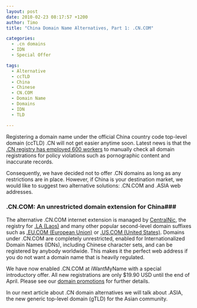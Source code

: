 ```yaml
---
layout: post
date: 2010-02-23 08:17:57 +1200
author: Timo
title: "China Domain Name Alternatives, Part 1: .CN.COM"

categories:
  - .cn domains
  - IDN
  - Special Offer

tags:
  - Alternative
  - ccTLD
  - China
  - Chinese
  - CN.COM
  - Domain Name
  - Domains
  - IDN
  - TLD

---
```


Registering a domain name under the official China country code top-level domain (ccTLD) .CN will not get easier anytime soon. Latest news is that the [.CN registry has employed 600 workers](http://www.computerworld.com/s/article/9155358/China_s_.cn_cleanup_shows_politics_behind_Web_rules) to manually check all domain registrations for policy violations such as pornographic content and inaccurate records.

Consequently, we have decided not to offer .CN domains as long as any restrictions are in place. However, if China is your destination market, we would like to suggest two alternative solutions: .CN.COM and .ASIA web addresses.

### .CN.COM: An unrestricted domain extension for China###

The alternative .CN.COM internet extension is managed by [CentralNic](http://centralnic.com), the registry for [.LA (Laos)](https://iwantmyname.com/domains/la-domain-name-registration-for-lao-peoples-democratic-republic) and many other popular second-level domain suffixes such as [.EU.COM (European Union)](https://iwantmyname.com/domains/eu.com-domain-name-registration-for-european-union) or [.US.COM (United States)](https://iwantmyname.com/domains/us.com-american-domain-name-registration-for-united-states-of-america). Domains under .CN.COM are completely unrestricted, enabled for Internationalized Domain Names (IDNs), including Chinese character sets, and can be registered by anybody worldwide. This makes it the perfect web address if you do not want a domain name that is heavily regulated.

We have now enabled .CN.COM at iWantMyName with a special introductory offer. All new registrations are only $19.90 USD until the end of April. Please see our [domain promotions](https://iwantmyname.com/domain-promo) for further details.

In our next article about .CN domain alternatives we will talk about .ASIA, the new generic top-level domain (gTLD) for the Asian community.
